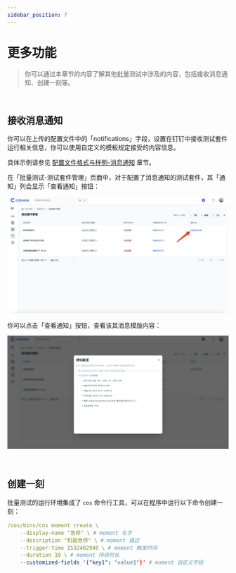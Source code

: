 ```yaml
---
sidebar_position: 7
---
```


# 更多功能

> 你可以通过本章节的内容了解其他批量测试中涉及的内容，包括接收消息通知、创建一刻等。

<br />

## 接收消息通知

你可以在上传的配置文件中的「notifications」字段，设置在钉钉中接收测试套件运行相关信息，你可以使用自定义的模板规定接受的内容信息。

具体示例请参见 [配置文件格式与样例-消息通知](../8-regression/yaml-sample.md#消息通知) 章节。

在「批量测试-测试套件管理」页面中，对于配置了消息通知的测试套件，其「通知」列会显示「查看通知」按钮：

![advanced-1](../img/notification-1.png)

你可以点击「查看通知」按钮，查看该其消息模版内容：

![advanced-2](../img/notification-2.png)

<br />

## 创建一刻

批量测试的运行环境集成了 `cos` 命令行工具，可以在程序中运行以下命令创建一刻：

```yaml
/cos/bins/cos moment create \
    --display-name "急停" \ # moment 名字
    --description "机器急停" \ # moment 描述
    --trigger-time 1532402940 \ # moment 触发时间
    --duration 10 \ # moment 持续时长
    --customized-fields '{"key1": "value1"}' # moment 自定义字段
```

<br />

